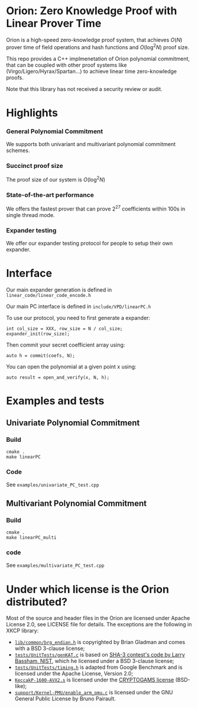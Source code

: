 # Orion: Zero Knowledge Proof with Linear Prover Time

Orion is a high-speed zero-knowledge proof system, that achieves $O(N)$ prover time of field operations and hash functions and $O(\log^2 N)$ proof size.

This repo provides a C++ implmenetation of Orion polynomial commitment, that can be coupled with other proof systems like (Virgo/Ligero/Hyrax/Spartan...) to achieve linear time zero-knowledge proofs. 

Note that this library has not received a security review or audit.

# Highlights

### General Polynomial Commitment
We supports both univariant and multivariant polynomial commitment schemes. 
### Succinct proof size
The proof size of our system is $O(\log^2 N)$
### State-of-the-art performance
We offers the fastest prover that can prove $2^{27}$ coefficients within $100$s in single thread mode.
### Expander testing
We offer our expander testing protocol for people to setup their own expander.

# Interface

Our main expander generation is defined in ```linear_code/linear_code_encode.h```

Our main PC interface is defined in ```include/VPD/linearPC.h```

To use our protocol, you need to first generate a expander:

```
int col_size = XXX, row_size = N / col_size;
expander_init(row_size);
```

Then commit your secret coefficient array using:

```
auto h = commit(coefs, N);
```

You can open the polynomial at a given point x using:
```
auto result = open_and_verify(x, N, h);
```

# Examples and tests

## Univariate Polynomial Commitment
### Build
```
cmake .
make linearPC
```

### Code
See ```examples/univariate_PC_test.cpp```
## Multivariant Polynomial Commitment
### Build
```
cmake .
make linearPC_multi
```

### code
See ```examples/multivariate_PC_test.cpp```

# Under which license is the Orion distributed?

Most of the source and header files in the Orion are licensed under Apache License 2.0, see LICENSE file for details. The exceptions are the following in XKCP library:

* [`lib/common/brg_endian.h`](lib/common/brg_endian.h) is copyrighted by Brian Gladman and comes with a BSD 3-clause license;
* [`tests/UnitTests/genKAT.c`](tests/UnitTests/genKAT.c) is based on [SHA-3 contest's code by Larry Bassham, NIST](http://csrc.nist.gov/groups/ST/hash/sha-3/documents/KAT1.zip), which he licensed under a BSD 3-clause license;
* [`tests/UnitTests/timing.h`](tests/UnitTests/timing.h) is adapted from Google Benchmark and is licensed under the Apache License, Version 2.0;
* [`KeccakP-1600-AVX2.s`](lib/low/KeccakP-1600/AVX2/KeccakP-1600-AVX2.s) is licensed under the [CRYPTOGAMS license](http://www.openssl.org/~appro/cryptogams/) (BSD-like);
* [`support/Kernel-PMU/enable_arm_pmu.c`](support/Kernel-PMU/enable_arm_pmu.c) is licensed under the GNU General Public License by Bruno Pairault.

